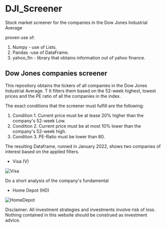 # DJI_Screener
Stock market screener for the companies in the Dow Jones Industrial Average

proven use of:
 1) Numpy - use of Lists.
 2) Pandas -use of DataFrame.
 3) yahoo_fin - library that obtains information out of yahoo finance.

## Dow Jones companies screener
This repository obtains the tickers of all companies in the Dow Jones Industrial Average. T It filters them based on the 52-week highest, lowest prices and the PE ratio of all the companies in the index. 

The exact conditions that the screener must fulfill are the following:

  1) Condition 1. Current price must be at lease 20% higher than the company's 52-week Low.
  2) Condition 2. Current price must be at most 10% lower than the company's 52-week high.
  3) Condition 3. PE-Ratio must be lower than 80.

The resulting Dataframe, runned in January 2022, shows two companies of interest based on the applied filters. 

 - Visa (V)

 ![Visa](https://user-images.githubusercontent.com/65776444/158386041-8116cd47-1b5a-4112-b1bd-bf3313745463.png)

Do a short analysis of the company's fundamental

 
 - Home Depot (HD)

 ![HomeDepot](https://user-images.githubusercontent.com/65776444/158386944-de2d8da0-d0a0-470f-b6e2-f31fffb8d748.png)



Disclaimer: All investment strategies and investments involve risk of loss. Nothing contained in this website should be construed as investment advice.


